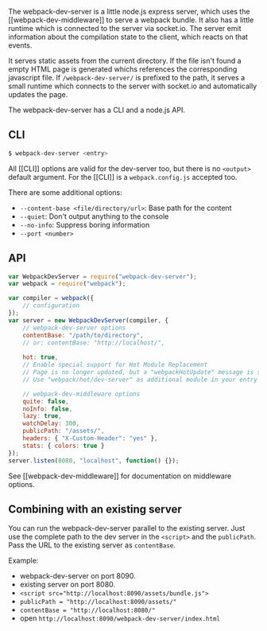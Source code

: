 The webpack-dev-server is a little node.js express server, which uses the [[webpack-dev-middleware]] to serve a webpack bundle. It also has a little runtime which is connected to the server via socket.io. The server emit information about the compilation state to the client, which reacts on that events.

It serves static assets from the current directory. If the file isn't found a empty HTML page is generated whichs references the corresponding javascript file. If `/webpack-dev-server/` is prefixed to the path, it serves a small runtime which connects to the server with socket.io and automatically updates the page.

The webpack-dev-server has a CLI and a node.js API.

## CLI

``` sh
$ webpack-dev-server <entry>
```

All [[CLI]] options are valid for the dev-server too, but there is no `<output>` default argument. For the [[CLI]] is a `webpack.config.js` accepted too.

There are some additional options:

* `--content-base <file/directory/url>`: Base path for the content
* `--quiet`: Don't output anything to the console
* `--no-info`: Suppress boring information
* `--port <number>`

## API

``` javascript
var WebpackDevServer = require("webpack-dev-server");
var webpack = require("webpack");

var compiler = webpack({
	// configuration
});
var server = new WebpackDevServer(compiler, {
	// webpack-dev-server options
	contentBase: "/path/to/directory",
	// or: contentBase: "http://localhost/",
	
	hot: true,
	// Enable special support for Hot Module Replacement
	// Page is no longer updated, but a "webpackHotUpdate" message is send to the content
	// Use "webpack/hot/dev-server" as additional module in your entry point

	// webpack-dev-middleware options
	quite: false,
	noInfo: false,
	lazy: true,
	watchDelay: 300,
	publicPath: "/assets/",
	headers: { "X-Custom-Header": "yes" },
	stats: { colors: true }
});
server.listen(8080, "localhost", function() {});
```

See [[webpack-dev-middleware]] for documentation on middleware options.

## Combining with an existing server

You can run the webpack-dev-server parallel to the existing server. Just use the complete path to the dev server in the `<script>` and the `publicPath`. Pass the URL to the existing server as `contentBase`.

Example:

* webpack-dev-server on port 8090.
* existing server on port 8080.
* `<script src="http://localhost:8090/assets/bundle.js">`
* `publicPath = "http://localhost:8090/assets/"`
* `contentBase = "http://localhost:8080/"`
* open `http://localhost:8090/webpack-dev-server/index.html`